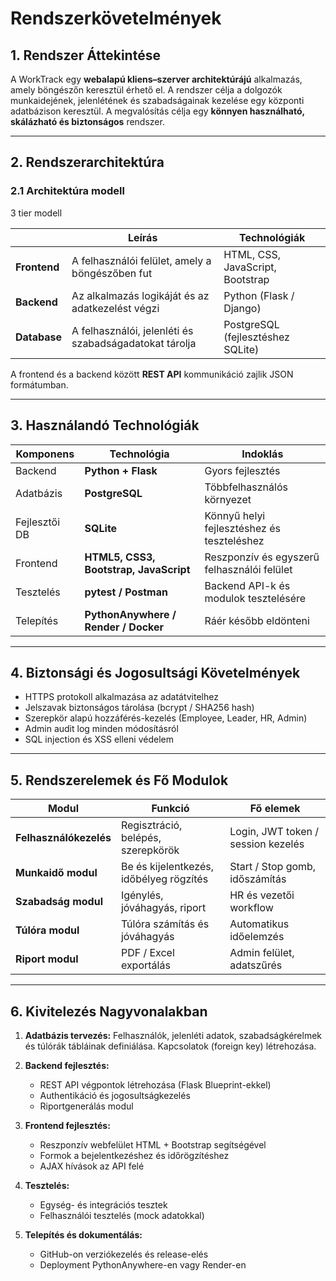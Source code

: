 # Rendszerkövetelmények

## 1. Rendszer Áttekintése

A WorkTrack egy **webalapú kliens–szerver architektúrájú** alkalmazás, amely böngészőn keresztül érhető el.
A rendszer célja a dolgozók munkaidejének, jelenlétének és szabadságainak kezelése egy központi adatbázison keresztül.
A megvalósítás célja egy **könnyen használható, skálázható és biztonságos** rendszer.

---

## 2. Rendszerarchitektúra

### 2.1 Architektúra modell

3 tier modell

|| Leírás                                                 | Technológiák                                     |
| ---------------------------------- | ------------------------------------------------------ | ------------------------------------------------ |
| **Frontend**  | A felhasználói felület, amely a böngészőben fut        | HTML, CSS, JavaScript, Bootstrap                 |
| **Backend** | Az alkalmazás logikáját és az adatkezelést végzi       | Python (Flask / Django)                          |
| **Database**  | A felhasználói, jelenléti és szabadságadatokat tárolja | PostgreSQL (fejlesztéshez SQLite) |

A frontend és a backend között **REST API** kommunikáció zajlik JSON formátumban.

---

## 3. Használandó Technológiák

| Komponens            | Technológia                            | Indoklás                                               |
| -------------------- | -------------------------------------- | ------------------------------------------------------ |
| Backend              | **Python + Flask**                     | Gyors fejlesztés |
| Adatbázis            | **PostgreSQL**                         | Többfelhasználós környezet  |
| Fejlesztői DB        | **SQLite**                             | Könnyű helyi fejlesztéshez és teszteléshez             |
| Frontend             | **HTML5, CSS3, Bootstrap, JavaScript** | Reszponzív és egyszerű felhasználói felület            |
| Tesztelés            | **pytest / Postman**                   | Backend API-k és modulok tesztelésére                  |
| Telepítés            | **PythonAnywhere / Render / Docker**   | Ráér később eldönteni                  |

---

## 4. Biztonsági és Jogosultsági Követelmények

* HTTPS protokoll alkalmazása az adatátvitelhez
* Jelszavak biztonságos tárolása (bcrypt / SHA256 hash)
* Szerepkör alapú hozzáférés-kezelés (Employee, Leader, HR, Admin)
* Admin audit log minden módosításról
* SQL injection és XSS elleni védelem

---

## 5. Rendszerelemek és Fő Modulok

| Modul                  | Funkció                                  | Fő elemek                          |
| ---------------------- | ---------------------------------------- | ---------------------------------- |
| **Felhasználókezelés** | Regisztráció, belépés, szerepkörök       | Login, JWT token / session kezelés |
| **Munkaidő modul**     | Be és kijelentkezés, időbélyeg rögzítés | Start / Stop gomb, időszámítás     |
| **Szabadság modul**    | Igénylés, jóváhagyás, riport             | HR és vezetői workflow             |
| **Túlóra modul**       | Túlóra számítás és jóváhagyás            | Automatikus időelemzés             |
| **Riport modul**       | PDF / Excel exportálás                   | Admin felület, adatszűrés          |

---

## 6. Kivitelezés Nagyvonalakban

1. **Adatbázis tervezés:**
   Felhasználók, jelenléti adatok, szabadságkérelmek és túlórák tábláinak definiálása.
   Kapcsolatok (foreign key) létrehozása.

2. **Backend fejlesztés:**

   * REST API végpontok létrehozása (Flask Blueprint-ekkel)
   * Authentikáció és jogosultságkezelés
   * Riportgenerálás modul

3. **Frontend fejlesztés:**

   * Reszponzív webfelület HTML + Bootstrap segítségével
   * Formok a bejelentkezéshez és időrögzítéshez
   * AJAX hívások az API felé

4. **Tesztelés:**

   * Egység- és integrációs tesztek
   * Felhasználói tesztelés (mock adatokkal)

5. **Telepítés és dokumentálás:**

   * GitHub-on verziókezelés és release-elés
   * Deployment PythonAnywhere-en vagy Render-en